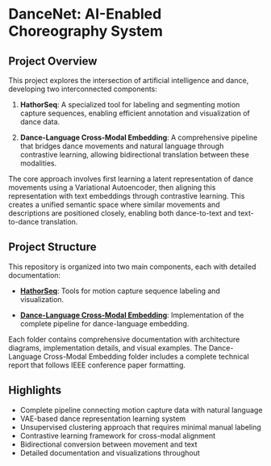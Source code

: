 # DanceNet: AI-Enabled Choreography System

## Project Overview

This project explores the intersection of artificial intelligence and dance, developing two interconnected components:

1. **HathorSeq**: A specialized tool for labeling and segmenting motion capture sequences, enabling efficient annotation and visualization of dance data.

2. **Dance-Language Cross-Modal Embedding**: A comprehensive pipeline that bridges dance movements and natural language through contrastive learning, allowing bidirectional translation between these modalities.

The core approach involves first learning a latent representation of dance movements using a Variational Autoencoder, then aligning this representation with text embeddings through contrastive learning. This creates a unified semantic space where similar movements and descriptions are positioned closely, enabling both dance-to-text and text-to-dance translation.

## Project Structure

This repository is organized into two main components, each with detailed documentation:

- **[HathorSeq](hathorseq/README.md)**: Tools for motion capture sequence labeling and visualization.

- **[Dance-Language Cross-Modal Embedding](Dance_Language_Cross_Modal_Embedding/README.md)**: Implementation of the complete pipeline for dance-language embedding.

Each folder contains comprehensive documentation with architecture diagrams, implementation details, and visual examples. The Dance-Language Cross-Modal Embedding folder includes a complete technical report that follows IEEE conference paper formatting.

## Highlights

- Complete pipeline connecting motion capture data with natural language
- VAE-based dance representation learning system
- Unsupervised clustering approach that requires minimal manual labeling
- Contrastive learning framework for cross-modal alignment
- Bidirectional conversion between movement and text
- Detailed documentation and visualizations throughout
